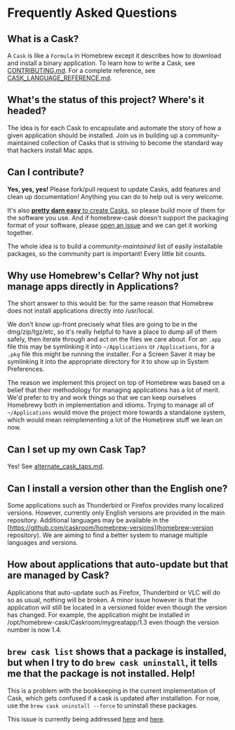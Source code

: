 # Frequently Asked Questions

## What is a Cask?

A `Cask` is like a `Formula` in Homebrew except it describes how to download
and install a binary application.  To learn how to write a Cask, see
[CONTRIBUTING.md](../CONTRIBUTING.md).  For a complete reference, see
[CASK_LANGUAGE_REFERENCE.md](CASK_LANGUAGE_REFERENCE.md).

## What's the status of this project?  Where's it headed?

The idea is for each Cask to encapsulate and automate the story of how a given
application should be installed. Join us in building up a community-maintained
collection of Casks that is striving to become the standard way that hackers
install Mac apps.

## Can I contribute?

__Yes, yes, yes!__ Please fork/pull request to update Casks, add features and
clean up documentation! Anything you can do to help out is very welcome.

It's also [__pretty darn easy__ to create Casks](../CONTRIBUTING.md), so
please build more of them for the software you use. And if homebrew-cask doesn't
support the packaging format of your software, please [open an issue](https://github.com/caskroom/homebrew-cask/issues)
and we can get it working together.

The whole idea is to build a _community-maintained_ list of easily installable
packages, so the community part is important! Every little bit counts.


## Why use Homebrew's Cellar? Why not just manage apps directly in Applications?

The short answer to this would be: for the same reason that Homebrew does not
install applications directly into /usr/local.

We don't know up-front precisely what files are going to be in the
dmg/zip/tgz/etc, so it's really helpful to have a place to dump all of them
safely, then iterate through and act on the files we care about. For an `.app` file
this may be symlinking it into `~/Applications` or `/Applications`, for a `.pkg` file
this might be running the installer. For a Screen Saver it may be symlinking it
into the appropriate directory for it to show up in System Preferences.

The reason we implement this project on top of Homebrew was based on a belief
that their methodology for managing applications has a lot of merit. We'd
prefer to try and work things so that we can keep ourselves Homebrewy both in
implementation and idioms. Trying to manage all of `~/Applications` would move
the project more towards a standalone system, which would mean reimplementing a
lot of the Homebrew stuff we lean on now.

## Can I set up my own Cask Tap?

Yes! See [alternate_cask_taps.md](alternate_cask_taps.md).

## Can I install a version other than the English one?

Some applications such as Thunderbird or Firefox provides many localized versions. However, currently only English versions are provided in the main repository. Additional languages may be available in the [https://github.com/caskroom/homebrew-versions](homebrew-version repository). We are aiming to find a better system to manage multiple languages and versions.

## How about applications that auto-update but that are managed by Cask?

Applications that auto-update such as Firefox, Thunderbird or VLC will do so as usual, nothing will be broken. A minor issue however is that the application will still be located in a versioned folder even though the version has changed. For example, the application might be installed in /opt/homebrew-cask/Caskroom/mygreatapp/1.3 even though the version number is now 1.4.

## `brew cask list` shows that a package is installed, but when I try to do `brew cask uninstall`, it tells me that the package is not installed. Help!

This is a problem with the bookkeeping in the current implementation of Cask, which gets confused if a cask is updated after installation. For now, use the `brew cask uninstall --force` to uninstall these packages.

This issue is currently being addressed [here](https://github.com/caskroom/homebrew-cask/issues/4688) and [here](https://github.com/caskroom/homebrew-cask/issues/4678).

